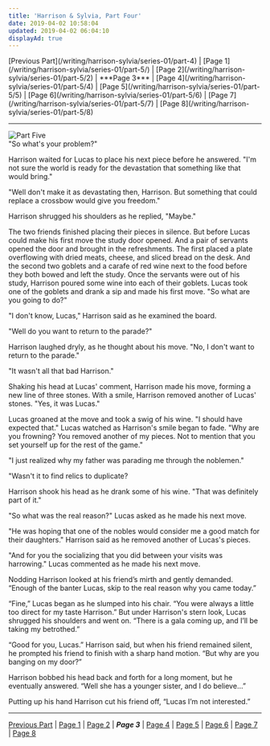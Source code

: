 ```yaml
---
title: 'Harrison & Sylvia, Part Four'
date: 2019-04-02 10:58:04
updated: 2019-04-02 06:04:10
displayAd: true
---
```

<p class="center">[Previous Part](/writing/harrison-sylvia/series-01/part-4) | [Page 1](/writing/harrison-sylvia/series-01/part-5/) | [Page 2](/writing/harrison-sylvia/series-01/part-5/2) | <span class="current-page">***Page 3***</span> | [Page 4](/writing/harrison-sylvia/series-01/part-5/4) | [Page 5](/writing/harrison-sylvia/series-01/part-5/5) | [Page 6](/writing/harrison-sylvia/series-01/part-5/6) | [Page 7](/writing/harrison-sylvia/series-01/part-5/7) | [Page 8](/writing/harrison-sylvia/series-01/part-5/8) </p><hr class="clear-both center-fade"/><div class="embedded-image-left"><img src="/writing/harrison-sylvia/series-01/part-5/hs105.jpg" alt="Part Five" style="max-height: 275px;"/></div>"So what's your problem?"

Harrison waited for Lucas to place his next piece before he answered. "I'm not sure the world is ready for the devastation that something like that would bring."

"Well don't make it as devastating then, Harrison. But something that could replace a crossbow would give you freedom."

Harrison shrugged his shoulders as he replied, "Maybe."

The two friends finished placing their pieces in silence. But before Lucas could make his first move the study door opened. And a pair of servants opened the door and brought in the refreshments. The first placed a plate overflowing with dried meats, cheese, and sliced bread on the desk. And the second two goblets and a carafe of red wine next to the food before they both bowed and left the study. Once the servants were out of his study, Harrison poured some wine into each of their goblets. Lucas took one of the goblets and drank a sip and made his first move. "So what are you going to do?"

"I don't know, Lucas," Harrison said as he examined the board.

"Well do you want to return to the parade?"

Harrison laughed dryly, as he thought about his move. "No, I don't want to return to the parade."

"It wasn't all that bad Harrison."

Shaking his head at Lucas' comment, Harrison made his move, forming a new line of three stones. With a smile, Harrison removed another of Lucas' stones. "Yes, it was Lucas."

Lucas groaned at the move and took a swig of his wine. "I should have expected that." Lucas watched as Harrison's smile began to fade. "Why are you frowning? You removed another of my pieces. Not to mention that you set yourself up for the rest of the game."

"I just realized why my father was parading me through the noblemen."

"Wasn't it to find relics to duplicate?

Harrison shook his head as he drank some of his wine. "That was definitely part of it."

"So what was the real reason?" Lucas asked as he made his next move.

"He was hoping that one of the nobles would consider me a good match for their daughters." Harrison said as he removed another of Lucas's pieces.

"And for you the socializing that you did between your visits was harrowing." Lucas commented as he made his next move.

Nodding Harrison looked at his friend’s mirth and gently demanded. “Enough of the banter Lucas, skip to the real reason why you came today.”

“Fine,” Lucas began as he slumped into his chair. “You were always a little too direct for my taste Harrison.” But under Harrison's stern look, Lucas shrugged his shoulders and went on. “There is a gala coming up, and I’ll be taking my betrothed.”

“Good for you, Lucas.” Harrison said, but when his friend remained silent, he prompted his friend to finish with a sharp hand motion. “But why are you banging on my door?”

Harrison bobbed his head back and forth for a long moment, but he eventually answered. “Well she has a younger sister, and I do believe…”

Putting up his hand Harrison cut his friend off, “Lucas I’m not interested.”<hr class="clear-both center-fade"/><p class="center">[Previous Part](/writing/harrison-sylvia/series-01/part-4) | [Page 1](/writing/harrison-sylvia/series-01/part-5/) | [Page 2](/writing/harrison-sylvia/series-01/part-5/2) | <span class="current-page">***Page 3***</span> | [Page 4](/writing/harrison-sylvia/series-01/part-5/4) | [Page 5](/writing/harrison-sylvia/series-01/part-5/5) | [Page 6](/writing/harrison-sylvia/series-01/part-5/6) | [Page 7](/writing/harrison-sylvia/series-01/part-5/7) | [Page 8](/writing/harrison-sylvia/series-01/part-5/8) </p>